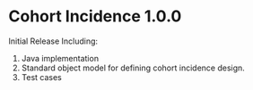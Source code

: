 Cohort Incidence 1.0.0
===========

Initial Release Including:

1. Java implementation 
2. Standard object model for defining cohort incidence design.
3. Test cases

